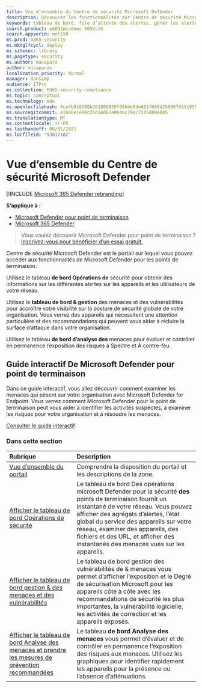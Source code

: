 ```yaml
---
title: Vue d’ensemble du Centre de sécurité Microsoft Defender
description: Découvrez les fonctionnalités sur Centre de sécurité Microsoft Defender, notamment le fonctionnement des alertes et des suggestions sur la façon d’examiner les violations et attaques possibles.
keywords: tableau de bord, file d’attente des alertes, gérer les alertes, examen, examiner les alertes, examiner les appareils, soumettre des fichiers, analyse approfondie, élevé, moyen, faible, gravité, ioc, ioa
search.product: eADQiWindows 10XVcnh
search.appverid: met150
ms.prod: m365-security
ms.mktglfcycl: deploy
ms.sitesec: library
ms.pagetype: security
ms.author: macapara
author: mjcaparas
localization_priority: Normal
manager: dansimp
audience: ITPro
ms.collection: M365-security-compliance
ms.topic: conceptual
ms.technology: mde
ms.openlocfilehash: 4ce4b910388b261080959f98bbb8de681f668d359867d51c056915b033aca3e1
ms.sourcegitcommit: a1b66e1e80c25d14d67a9b46c79ec7245d88e045
ms.translationtype: MT
ms.contentlocale: fr-FR
ms.lasthandoff: 08/05/2021
ms.locfileid: "53817182"
---
```

# <a name="overview-of-microsoft-defender-security-center"></a>Vue d’ensemble du Centre de sécurité Microsoft Defender

[!INCLUDE [Microsoft 365 Defender rebranding](../../includes/microsoft-defender.md)]


**S’applique à :**
- [Microsoft Defender pour point de terminaison](https://go.microsoft.com/fwlink/?linkid=2154037)
- [Microsoft 365 Defender](https://go.microsoft.com/fwlink/?linkid=2118804)


> Vous voulez découvrir Microsoft Defender pour point de terminaison ? [Inscrivez-vous pour bénéficier d’un essai gratuit.](https://signup.microsoft.com/create-account/signup?products=7f379fee-c4f9-4278-b0a1-e4c8c2fcdf7e&ru=https://aka.ms/MDEp2OpenTrial?ocid=docs-wdatp-usewdatp-abovefoldlink)

Centre de sécurité Microsoft Defender est le portail sur lequel vous pouvez accéder aux fonctionnalités de Microsoft Defender pour les points de terminaison.

Utilisez le tableau **de bord Opérations de** sécurité pour obtenir des informations sur les différentes alertes sur les appareils et les utilisateurs de votre réseau.

Utilisez le **tableau de bord & gestion** des menaces et des vulnérabilités pour accroître votre visibilité sur la posture de sécurité globale de votre organisation. Vous verrez des appareils qui nécessitent une attention particulière et des recommandations qui peuvent vous aider à réduire la surface d’attaque dans votre organisation.

Utilisez le tableau **de bord d’analyse des** menaces pour évaluer et contrôler en permanence l’exposition des risques à Spectre et À contre-feu.

## <a name="microsoft-defender-for-endpoint-interactive-guide"></a>Guide interactif De Microsoft Defender pour point de terminaison
Dans ce guide interactif, vous allez découvrir comment examiner les menaces qui pèsent sur votre organisation avec Microsoft Defender for Endpoint. Vous verrez comment Microsoft Defender pour le point de terminaison peut vous aider à identifier les activités suspectes, à examiner les risques pour votre organisation et à résoudre les menaces.

[Consulter le guide interactif](https://aka.ms/MSDE-IG)

### <a name="in-this-section"></a>Dans cette section

Rubrique | Description
:---|:---
[Vue d’ensemble du portail](portal-overview.md) | Comprendre la disposition du portail et les descriptions de la zone.
[Afficher le tableau de bord Opérations de sécurité](security-operations-dashboard.md) | Le tableau de bord Des opérations microsoft Defender pour la sécurité  **des** points de terminaison fournit un instantané de votre réseau. Vous pouvez afficher des agrégats d’alertes, l’état global du service des appareils sur votre réseau, examiner des appareils, des fichiers et des URL, et afficher des instantanés des menaces vues sur les appareils.
[Afficher le tableau de bord gestion & des menaces et des vulnérabilités](tvm-dashboard-insights.md) | Le  tableau de bord gestion des vulnérabilités de & menaces vous permet d’afficher l’exposition et le Degré de sécurisation Microsoft pour les appareils côte à côte avec les recommandations de sécurité les plus importantes, la vulnérabilité logicielle, les activités de correction et les appareils exposés.
[Afficher le tableau de bord Analyse des menaces et prendre les mesures de prévention recommandées](threat-analytics.md) | Le tableau **de bord Analyse des menaces** vous permet d’évaluer et de contrôler en permanence l’exposition des risques aux menaces. Utilisez les graphiques pour identifier rapidement les appareils pour la présence ou l’absence d’atténuations.
